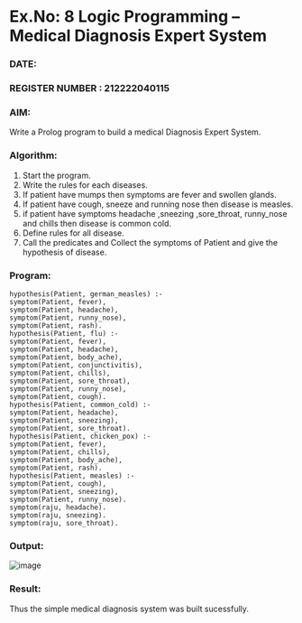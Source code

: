 # Ex.No: 8  Logic Programming –  Medical Diagnosis Expert System
### DATE:                                                                            
### REGISTER NUMBER : 212222040115
### AIM: 
Write a Prolog program to build a medical Diagnosis Expert System.
###  Algorithm:
1. Start the program.
2. Write the rules for each diseases.
3. If patient have mumps then symptoms are fever and swollen glands.
4. If patient have cough, sneeze and running nose then disease is measles.
5. if patient have symptoms headache ,sneezing ,sore_throat, runny_nose and  chills then disease is common cold.
6. Define rules for all disease.
7. Call the predicates and Collect the symptoms of Patient and give the hypothesis of disease.
        

### Program:
```
hypothesis(Patient, german_measles) :-
symptom(Patient, fever),
symptom(Patient, headache),
symptom(Patient, runny_nose),
symptom(Patient, rash).
hypothesis(Patient, flu) :-
symptom(Patient, fever),
symptom(Patient, headache),
symptom(Patient, body_ache),
symptom(Patient, conjunctivitis),
symptom(Patient, chills),
symptom(Patient, sore_throat),
symptom(Patient, runny_nose),
symptom(Patient, cough).
hypothesis(Patient, common_cold) :-
symptom(Patient, headache),
symptom(Patient, sneezing),
symptom(Patient, sore_throat).
hypothesis(Patient, chicken_pox) :-
symptom(Patient, fever),
symptom(Patient, chills),
symptom(Patient, body_ache),
symptom(Patient, rash).
hypothesis(Patient, measles) :-
symptom(Patient, cough),
symptom(Patient, sneezing),
symptom(Patient, runny_nose).
symptom(raju, headache).
symptom(raju, sneezing).
symptom(raju, sore_throat).
```










### Output:
![image](https://github.com/Rajithxx/AI_Lab_2023-24/assets/148357145/e80e11c4-d713-4954-b2c4-4565ca6c5623)



### Result:
Thus the simple medical diagnosis system was built sucessfully.
